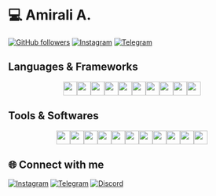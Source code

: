 # 💻 Amirali A.

[![GitHub followers](https://img.shields.io/github/followers/Amiraliaaa2?label=Follow&style=social)](https://github.com/Amiraliaaa2)
[![Instagram](https://img.shields.io/badge/Instagram-Follow-blue?style=social&logo=instagram)](https://instagram.com/amirali.aaa_)
[![Telegram](https://img.shields.io/badge/Telegram-Join-blue?style=social&logo=telegram)](https://t.me/amirali_aaa2)

## Languages & Frameworks

<div align="center" style="display: flex; flex-wrap: wrap; justify-content: center;">
    <img src="https://img.shields.io/badge/-JavaScript-F7DF1E?logo=javascript&logoColor=black&style=for-the-badge" height="28">
    <img src="https://img.shields.io/badge/-HTML5-E34F26?logo=html5&logoColor=white&style=for-the-badge" height="28">
    <img src="https://img.shields.io/badge/-CSS3-1572B6?logo=css3&logoColor=white&style=for-the-badge" height="28">
    <img src="https://img.shields.io/badge/-PHP-777BB4?logo=php&logoColor=white&style=for-the-badge" height="28">
    <img src="https://img.shields.io/badge/-Python-3776AB?logo=python&logoColor=white&style=for-the-badge" height="28">
    <img src="https://img.shields.io/badge/-Django-092E20?logo=django&logoColor=white&style=for-the-badge" height="28">
    <img src="https://img.shields.io/badge/-Flask-000000?logo=flask&logoColor=white&style=for-the-badge" height="28">
    <img src="https://img.shields.io/badge/-C++-00599C?logo=c%2B%2B&logoColor=white&style=for-the-badge" height="28">
    <img src="https://img.shields.io/badge/-Arduino-00979D?logo=arduino&logoColor=white&style=for-the-badge" height="28">
    <img src="https://img.shields.io/badge/-WordPress-21759B?logo=wordpress&logoColor=white&style=for-the-badge" height="28">
</div>

## Tools & Softwares

<div align="center" style="display: flex; flex-wrap: wrap; justify-content: center;">
    <img src="https://img.shields.io/badge/-VSCode-007ACC?logo=visual-studio-code&logoColor=white&style=for-the-badge" height="28">
    <img src="https://img.shields.io/badge/-PyCharm-000000?logo=pycharm&logoColor=white&style=for-the-badge" height="28">
    <img src="https://img.shields.io/badge/-PhpStorm-000000?logo=phpstorm&logoColor=white&style=for-the-badge" height="28">
    <img src="https://img.shields.io/badge/-Windows-0078D6?logo=windows&logoColor=white&style=for-the-badge" height="28">
    <img src="https://img.shields.io/badge/-Linux-FCC624?logo=linux&logoColor=black&style=for-the-badge" height="28">
    <img src="https://img.shields.io/badge/-Kali_Linux-557C94?logo=kalilinux&logoColor=white&style=for-the-badge" height="28">
    <img src="https://img.shields.io/badge/-Photoshop-31A8FF?logo=adobe-photoshop&logoColor=white&style=for-the-badge" height="28">
    <img src="https://img.shields.io/badge/-Illustrator-FF9A00?logo=adobe-illustrator&logoColor=white&style=for-the-badge" height="28">
    <img src="https://img.shields.io/badge/-Premiere_Pro-9999FF?logo=adobe-premiere-pro&logoColor=white&style=for-the-badge" height="28">
    <img src="https://img.shields.io/badge/-Discord-7289DA?logo=discord&logoColor=white&style=for-the-badge" height="28">
    <img src="https://img.shields.io/badge/-Cloudflare-F38020?logo=cloudflare&logoColor=white&style=for-the-badge" height="28">
</div>

## 🌐 Connect with me

[![Instagram](https://img.shields.io/badge/Instagram-Follow-blue?style=for-the-badge&logo=instagram)](https://instagram.com/amirali.aaa_)
[![Telegram](https://img.shields.io/badge/Telegram-Join-blue?style=for-the-badge&logo=telegram)](https://t.me/amirali_aaa2)
[![Discord](https://img.shields.io/badge/Discord-Join-7289DA?style=for-the-badge&logo=discord)](https://discord.com/users/1053966790931251270)
